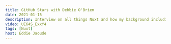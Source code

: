 ```yaml
---
title: GitHub Stars with Debbie O'Brien
date: 2021-01-15
description: Interview on all things Nuxt and how my background including my story on how I got into Open Source and working at Nuxt
video: UE64S_ExxY4
tags: [Nuxt]
host: Eddie Jaoude
---
```


